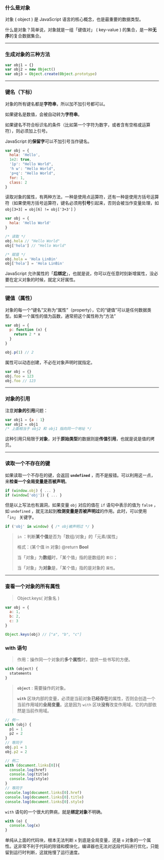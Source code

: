### 什么是对象

对象 ( object ) 是 JavaScript 语言的核心概念，也是最重要的数据类型。

什么是对象？简单说，对象就是一组「键值对」 ( key-value ) 的集合，是一种**无序**的复合数据集合。

---

### 生成对象的三种方法

```javascript
var obj1 = {}
var obj2 = new Object()
var obj3 = Object.create(Object.prototype)
```

---

### 键名（下标）

对象的所有键名都是**字符串**，所以加不加引号都可以。

如果键名是数值，会被自动转为**字符串**。

如果键名不符合标识名的条件（比如第一个字符为数字，或者含有空格或运算符），则必须加上引号。

JavaScript 的**保留字**可以不加引号当作键名。

```javascript
var obj = {
  hola: 'Hello',
  1e2: true,
  '1p': "Hello World",
  'h w': "Hello World",
  'p+q': "Hello World",
  for: 1,
  class: 2
}
```

读取对象的属性，有两种方法，一种是使用点运算符，还有一种是使用方括号运算符（如果使用方括号运算符，键名必须用**引号**引起来，否则会被当作变量处理，如 `obj[3+3] = obj[6] != obj['3+3']` ）

```javascript
var obj = {
  hola: 'Hello World'
}

/* 读取 */
obj.hola // "Hello World"
obj['hola'] // "Hello World"

/* 赋值 */
obj.hola = 'Hola LinBin'
obj['hola'] = 'Hola LinBin'
```

JavaScript 允许属性的「**后绑定**」，也就是说，你可以在任意时刻新增属性，没必要在定义对象的时候，就定义好属性。

---

### 键值（属性）

对象的每一个“键名”又称为“属性”（property），它的“键值”可以是任何数据类型。如果一个属性的值为函数，通常把这个属性称为“方法”

```javascript
var obj = {
  p: function (x) {
    return 2 * x
  }
}

obj.p(1) // 2
```

属性可以动态创建，不必在对象声明时就指定。

```javascript
var obj = {}
obj.foo = 123
obj.foo // 123
```

---

### 对象的引用

注意**对象的引用**问题：

```javascript
var obj1 = {a : 1}
var obj2 = obj1
/* 上面相当于 obj2 和 obj1 指向同一个地址 */
```

这种引用只局限于**对象**，对于**原始类型**的数据则是**传值引用**，也就是说是值的拷贝。

---

### 读取一个不存在的键

如果读取一个不存在的键，会返回 **`undefined`** ，而不是报错。可以利用这一点，来**检查一个全局变量是否被声明**。

```javascript
if (window.obj) { ... }
if (window['obj']) { ... }
```

但是以上写法也有漏洞，如果变量 `obj` 对应的值在 `if` 语句中表示的值为 `false` ，如 `undefined` ，就无法起到**检测变量是否被声明过**的作用。此时，可以使用 「`in`」 关键字。

```javascript
if ('obj' in window) { /* obj被声明过 */ }
```

> `in` ：判断**某个值**是否为「数组/对象」的「元素/属性」
> 
> 格式：(某个值 in 对象) @return **Bool**
> 
> 当「对象」为**数组**时，「某个值」指的是数组的 `索引`；
> 
> 当「对象」为**对象**是，「某个值」指的是对象的 `属性`。

---

### 查看一个对象的所有属性

> Object.keys( 对象名 )

```javascript
var obj = {
  a: 1,
  b: 2,
  c: 3
}

Object.keys(obj) // ["a", "b", "c"]
```

### with 语句

> 作用：操作同一个对象的**多个属性**时，提供一些书写的方便。

```javascript
with (object) {
  statements
}
```

> **`object`** : 需要操作的对象。
> 
> **`with`** 区块内部的变量，必须是当前对象**已经存在**的属性，否则会创造一个当前作用域的**全局变量**。这是因为 `with` 区块**没有**改变作用域，它的内部依然是当前作用域。

```javascript
// 例一
with (obj) {
  p1 = 1
  p2 = 2
}
// 等同于
obj.p1 = 1
obj.p2 = 2

// 例二
with (document.links[0]){
  console.log(href)
  console.log(title)
  console.log(style)
}
// 等同于
console.log(document.links[0].href)
console.log(document.links[0].title)
console.log(document.links[0].style)
```

`with` 语句的一个很大的弊病，就是**绑定对象**不明确。

```javascript
with (o) {
  console.log(x)
}
```

单纯从上面的代码块，根本无法判断 `x` 到底是全局变量，还是 `o` 对象的一个属性。这非常不利于代码的除错和模块化，编译器也无法对这段代码进行优化，只能留到运行时判断，这就拖慢了运行速度。